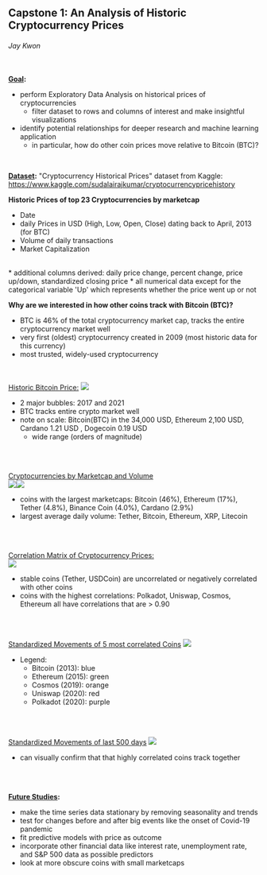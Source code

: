 ## Capstone 1: An Analysis of Historic Cryptocurrency Prices

###### Jay Kwon<br/><br/>

**<u>Goal</u>:** 
* perform Exploratory Data Analysis on historical prices of cryptocurrencies
	- filter dataset to rows and columns of interest and make insightful visualizations
* identify potential relationships for deeper research and machine learning application
    - in particular, how do other coin prices move relative to Bitcoin (BTC)?
<br/>

**<u>Dataset</u>:** "Cryptocurrency Historical Prices" dataset from Kaggle:
https://www.kaggle.com/sudalairajkumar/cryptocurrencypricehistory

  **Historic Prices of top 23 Cryptocurrencies by marketcap**
* Date
* daily Prices in USD (High, Low, Open, Close) dating back to April, 2013 (for BTC)
* Volume of daily transactions
* Market Capitalization
<br/>  
* additional columns derived: daily price change, percent change, price up/down, standardized closing price
* all numerical data except for the categorical variable 'Up' which represents whether the price went up or not
<br/>

**Why are we interested in how other coins track with Bitcoin (BTC)?**<br>
- BTC is 46% of the total cryptocurrency market cap, tracks the entire cryptocurrency market well
- very first (oldest) cryptocurrency created in 2009 (most historic data for this currency)
- most trusted, widely-used cryptocurrency

<br><br>
<ins>Historic Bitcoin Price:</ins>
<img src="BTC.png">
- 2 major bubbles: 2017 and 2021
- BTC tracks entire crypto market well
- note on scale: Bitcoin(BTC) in the 34,000 USD, Ethereum 2,100 USD, Cardano 1.21 USD , Dogecoin 0.19 USD
    - wide range (orders of magnitude)
<br/>
<br/>

<ins>Cryptocurrencies by Marketcap and Volume</ins><br/>
<img src="marketcap.png"><img src="volume.png"><br/>
- coins with the largest marketcaps: Bitcoin (46%), Ethereum (17%), Tether (4.8%), Binance Coin (4.0%), Cardano (2.9%)
- largest average daily volume: Tether, Bitcoin, Ethereum, XRP, Litecoin

<br/><br/>

<ins>Correlation Matrix of Cryptocurrency Prices:</ins><br/>
<img src="correlation.png">
- stable coins (Tether, USDCoin) are uncorrelated or negatively correlated with other coins
- coins with the highest correlations: Polkadot, Uniswap, Cosmos, Ethereum all have correlations that are > 0.90

<br/><br/>

<ins>Standardized Movements of 5 most correlated Coins</ins>
<img src="standardized.png" >
- Legend:
    - Bitcoin (2013): blue
    - Ethereum (2015): green
    - Cosmos (2019): orange
    - Uniswap (2020): red
    - Polkadot (2020): purple

<br/><br/>

<ins>Standardized Movements of last 500 days</ins>
<img src="standardized_500.png">
- can visually confirm that that highly correlated coins track together

<br/><br/>

**<u>Future Studies</u>:**
* make the time series data stationary by removing seasonality and trends
* test for changes before and after big events like the onset of Covid-19 pandemic
* fit predictive models with price as outcome
* incorporate other financial data like interest rate, unemployment rate, and S&P 500 data as possible predictors
* look at more obscure coins with small marketcaps